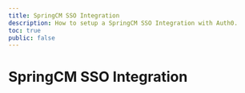 ```yaml
---
title: SpringCM SSO Integration
description: How to setup a SpringCM SSO Integration with Auth0.
toc: true
public: false
---
```


# SpringCM SSO Integration

<!---
1. Create a New Integration
2. Configure Integration Settings
3. Configure Service/Provider
--->
